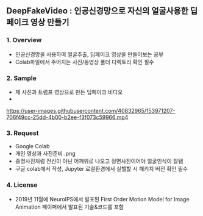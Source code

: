 ## DeepFakeVideo : 인공신경망으로 자신의 얼굴사용한 딥페이크 영상 만들기

### 1. Overview
- 인공신경망을 사용하여 얼굴추출, 딥페이크 영상을 만들어보는 공부
- Colab파일에서 주어지는 사진/동영상 폴더 디렉토리 확인 필수

### 2. Sample
- 제 사진과 트럼프 영상으로 만든 딥페이크 비디오
-
https://user-images.githubusercontent.com/40832965/153971207-706f49cc-25dd-4b00-b2ee-f3f073c59966.mp4



### 3. Request
- Google Colab
- 개인 영상과 사진준비 .png
- 증명사진처럼 전신이 아닌 어깨위로 나오고 정면사진이어야 얼굴인식이 잘됌
- 구글 colab에서 작성, Jupyter 로컬환경에서 실핼할 시 패키지 버전 확인 필수


### 4. License
- 2019년 11월에 NeuroIPS에서 발표된 First Order Motion Model for Image Animation 페이퍼에서 발표된 기술&코드를 포함


